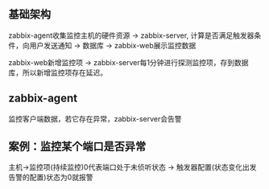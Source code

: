 ## 基础架构

zabbix-agent收集监控主机的硬件资源 -> zabbix-server, 计算是否满足触发器条件，向用户发送通知 -> 数据库 -> zabbix-web展示监控数据

zabbix-web新增监控项 -> zabbix-server每1分钟进行探测监控项，存到数据库，所以新增监控项存在延迟。

## zabbix-agent

监控客户端数据，若它存在异常，zabbix-server会告警

## 案例：监控某个端口是否异常

主机->监控项(持续监控)0代表端口处于未侦听状态 -> 触发器配置(状态变化出发告警的配置)状态为0就报警

